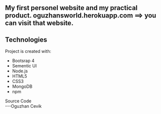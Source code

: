 
## My first personel website and my practical product. oguzhansworld.herokuapp.com ==> you can visit that website.

## Technologies
Project is created with:
* Bootsrap 4
* Sementic UI
* Node.js
* HTML5
* CSS3
* MongoDB
* npm 


Source Code   
---Oguzhan Cevik
